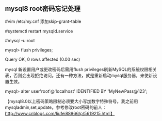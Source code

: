## mysql8 root密码忘记处理

#vim /etc/my.cnf 添加skip-grant-table

#systemctl restart mysqld.service

#mysql –u root

mysql> flush privileges;

Query OK, 0 rows affected (0.00 sec)

 mysql 新设置用户或更改密码后需用flush privileges刷新MySQL的系统权限相关表，否则会出现拒绝访问，还有一种方法，就是重新启动mysql服务器，来使新设置生效。

mysql> alter user'root'@'localhost' IDENTIFIED BY 'MyNewPass@123'; 

 【mysql8.0以上密码策略限制必须要大小写加数字特殊符号，我之前用mysqladmin,set,update，参考修改root密码的前人：http://www.cnblogs.com/liufei88866/p/5619215.html】


